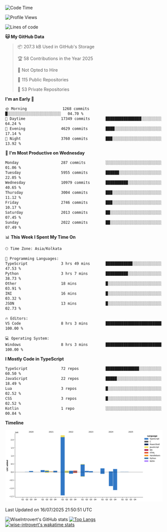 <!--START_SECTION:waka-->
![Code Time](http://img.shields.io/badge/Code%20Time-2%2C393%20hrs%2034%20mins-blue)

![Profile Views](http://img.shields.io/badge/Profile%20Views-5-blue)

![Lines of code](https://img.shields.io/badge/From%20Hello%20World%20I%27ve%20Written-4.0%20million%20lines%20of%20code-blue)

**🐱 My GitHub Data** 

> 📦 207.3 kB Used in GitHub's Storage 
 > 
> 🏆 58 Contributions in the Year 2025
 > 
> 🚫 Not Opted to Hire
 > 
> 📜 115 Public Repositories 
 > 
> 🔑 53 Private Repositories 
 > 
**I'm an Early 🐤** 

```text
🌞 Morning                1268 commits        █░░░░░░░░░░░░░░░░░░░░░░░░   04.70 % 
🌆 Daytime                17349 commits       ████████████████░░░░░░░░░   64.24 % 
🌃 Evening                4629 commits        ████░░░░░░░░░░░░░░░░░░░░░   17.14 % 
🌙 Night                  3760 commits        ███░░░░░░░░░░░░░░░░░░░░░░   13.92 % 
```
📅 **I'm Most Productive on Wednesday** 

```text
Monday                   287 commits         ░░░░░░░░░░░░░░░░░░░░░░░░░   01.06 % 
Tuesday                  5955 commits        ██████░░░░░░░░░░░░░░░░░░░   22.05 % 
Wednesday                10979 commits       ██████████░░░░░░░░░░░░░░░   40.65 % 
Thursday                 3004 commits        ███░░░░░░░░░░░░░░░░░░░░░░   11.12 % 
Friday                   2746 commits        ███░░░░░░░░░░░░░░░░░░░░░░   10.17 % 
Saturday                 2013 commits        ██░░░░░░░░░░░░░░░░░░░░░░░   07.45 % 
Sunday                   2022 commits        ██░░░░░░░░░░░░░░░░░░░░░░░   07.49 % 
```


📊 **This Week I Spent My Time On** 

```text
🕑︎ Time Zone: Asia/Kolkata

💬 Programming Languages: 
TypeScript               3 hrs 49 mins       ████████████░░░░░░░░░░░░░   47.53 % 
Python                   3 hrs 7 mins        ██████████░░░░░░░░░░░░░░░   38.73 % 
Other                    18 mins             █░░░░░░░░░░░░░░░░░░░░░░░░   03.91 % 
INI                      16 mins             █░░░░░░░░░░░░░░░░░░░░░░░░   03.32 % 
JSON                     13 mins             █░░░░░░░░░░░░░░░░░░░░░░░░   02.73 % 

🔥 Editors: 
VS Code                  8 hrs 3 mins        █████████████████████████   100.00 % 

💻 Operating System: 
Windows                  8 hrs 3 mins        █████████████████████████   100.00 % 
```

**I Mostly Code in TypeScript** 

```text
TypeScript               72 repos            ███████████████░░░░░░░░░░   60.50 % 
JavaScript               22 repos            █████░░░░░░░░░░░░░░░░░░░░   18.49 % 
Lua                      3 repos             █░░░░░░░░░░░░░░░░░░░░░░░░   02.52 % 
CSS                      3 repos             █░░░░░░░░░░░░░░░░░░░░░░░░   02.52 % 
Kotlin                   1 repo              ░░░░░░░░░░░░░░░░░░░░░░░░░   00.84 % 
```



**Timeline**

![Lines of Code chart](https://raw.githubusercontent.com/wise-introvert/wise-introvert/master/assets/bar_graph.png)


 Last Updated on 16/07/2025 21:50:51 UTC
<!--END_SECTION:waka-->

![WiseIntrovert's GitHub stats](https://github-readme-stats.vercel.app/api?username=wise-introvert&count_private=true&show_icons=true)
[![Top Langs](https://github-readme-stats.vercel.app/api/top-langs/?username=wise-introvert&langs_count=10)](https://github.com/anuraghazra/github-readme-stats)
[![wise-introvert's wakatime stats](https://github-readme-stats.vercel.app/api/wakatime?username=wiseintrovert)](https://github.com/anuraghazra/github-readme-stats)

